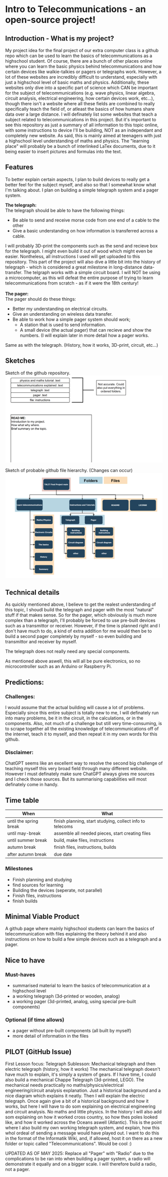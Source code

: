 # Intro to Telecommunications - an open-source project!
## Introduction - What is my project?
My project idea for the final project of our extra computer class is a github repo which can be used to learn the basics of telecommunications as a highschool student. Of course, there are a bunch of other places online where you can learn the basic physics behind telecommunications and how certain devices like walkie-talkies or pagers or telegraphs work. However, a lot of these websites are incredibly difficult to understand, especially with just a highschool level of basic maths and physics. Additionally, these websites only dive into a specific part of science which CAN be important for the subject of telecommunications (e.g. wave physics, linear algebra, circuit analysis, electrical engineering, how certain devices work, etc...), though there isn't a website where all these fields are combined to really specifically teach the field of, or atleast the basics of how humans share data over a large distance. I will definately list some websites that teach a subject related to telecommunications in this project. 
But it's important to see this repository as just a summary of all information to this topic online, with some instructions to device I'll be building, NOT as an independant and completely new website. As said, this is mainly aimed at teenagers with just a highschool level understanding of maths and physics. 
The "learning place" will probably be a bunch of interlinked LaTex documents, due to it being easier to insert pictures and formulas into the text.

## Features 
To better explain certain aspects, I plan to build devices to really get a better feel for the subject myself, and also so that I somewhat know what I'm talking about. I plan on building a simple telegraph system and a pager system.

<b>The telegraph:</b>
<br>
The telegraph should be able to have the following things:
<ul>
    <li>Be able to send and receive morse code from one end of a cable to the other</li>
    <li>Give a basic understanding on how information is transferred across a cable.</li>
</ul>
I will probably 3D-print the components such as the send and recieve box for the telegraph. I might even build it out of wood which might even be easier. Nontheless, all instructions I used will get uploaded to this repository. This part of the project will also dive a little bit into the history of telegraph - which is considered a great milestone in long-distance data-transfer. The telgraph works with a simple circuit board. I will NOT be using a microcomputer, as this will defeat the entire purpose of trying to learn telecommunications from scratch - as if it were the 18th century!
<br> 
<br>
<b>The pager:</b>
<br>
The pager should do these things:
<ul>
    <li>Better my understanding on electrical circuits.</li>
    <li>Give an understanding on wireless data transfer.</li>
    <li>Be able to work how a simple pager system should work;
        <ul>
            <li>A station that is used to send information.</li>
            <li>A small device (the actual pager) that can recieve and show the numbers. (I will explain later in more detail how a pager works.</li>
        </ul>
    </li>
</ul>
Same as with the telegraph. (History, how it works, 3D-print, circuit, etc...)

## Sketches
Sketch of the github repository. 
![github](assets/images/github_sketch.png)

Sketch of probable github file hierarchy. (Changes can occur)
![file hierarchy](assets/images/image.png)

## Technical details
As quickly mentioned above, I believe to get the realest understanding of this topic, I shoudl build the telegraph and pager with the most "natural" stuff if that makes sense. So for the pager, which obviously is much more complex than a telegraph, I'll probably be forced to use pre-built devices such as a transmittor or receiver. However, if the time is planned right and I don't have much to do, a kind of extra addition for me would then be to build a second pager completely by myself - so even building and transmittor and receiver by myself. 

The telegraph does not really need any special components. 

As mentioned above aswell, this will all be pure electronics, so no microcontroller such as an Arduino or Raspberry Pi.


## Predictions:
### Challenges:
I would assume that the actual building will cause a lot of problems. Especially since this entire subject is totally new to me, I will definately run into many problems, be it in the circuit, in the calculations, or in the components. 
Also, not much of a challenge but still very time-consuming, is to scrape together all the existing knowledge of telecommunications off of the internet, teach it to myself, and then repeat it in my own words for this github. 

### Disclaimer:
ChatGPT seems like an excellent way to resolve the second big challenge of teaching myself this very broad field through many different website. However I must definately make sure ChatGPT always gives me sources and I check those sources. But its summarising capabilities will most definately come in handy.


## Time table
|      When     |      What     |
|---------------|---------------|
|until the spring break | finish planning, start studying, collect info to telecoms |
| until may-break | assemble all needed pieces, start creating files |
|until summer break | build, make files, instructions |
| autumn break |finish files, instructions, builds
|after autumn break | due date |
### Milestones
- Finish planning and studying
- find sources for learning
- Building the devices (seperate, not parallel)
- Finish files, instructions
- finish builds

## Minimal Viable Product
A github page where mainly highschool students can learn the basics of telecommunication with files explaining the theory behind it and also instructions on how to build a few simple devices such as a telegraph and a pager.

## Nice to have
### Must-haves
- summarised material to learn the basics of telecommunication at a highschool level
- a working telegraph (3d-printed or wooden, analog)
- a working pager (3d-printed, analog, using special pre-built components)

### Optional (if time allows)
- a pager without pre-built components (all built by myself)
- more detail of information in the files

## PILOT (GitHub Issue)
First Lesson focus: Telegraph
Sublesson: Mechanical telegraph and then electric telegraph (history, how it works)
The mechanical telegraph doesn't have much to explain, it's simply a system of gears. If I have time, I could also build a mechanical Chappe Telegraph (3d-printed, LEGO). The mechanical needs practically no maths/physics/electrical engineering/circuit analysis explanation. Just a historical background and a nice diagram which explains it neatly. 
Then I will explain the electric telegraph. Once again give a bit of a historical background and how it works, but here I will have to do som explaining on electrical engineering and circuit analysis. No maths and little physics. In the history I will also add som explaining on how it worked cross country, so how thes poles looked like, and how it worked across the Oceans aswell (Atlantic). This is the point where I also build my own working telegraph system, and explain, how this whol ordeal of sending a message would have played out. 
I want to do this in the format of the Informatik Wiki, and, if allowed, host it on there as a new folder or topic called "Telecommunications". Would be cool :) 

UPDATED AS OF MAY 2025:
Replace all "Pager" with "Radio" due to the complications to be ran into when building a pager system, a radio will demonstrate it equally and on a bigger scale. I will therefore build a radio, not a pager.
